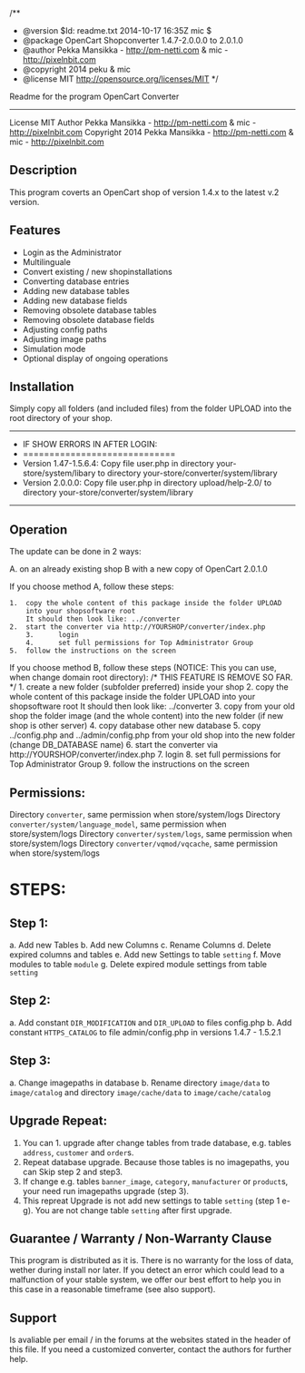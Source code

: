 /**
 * @version		$Id: readme.txt 2014-10-17 16:35Z mic $
 * @package		OpenCart Shopconverter 1.4.7-2.0.0.0 to 2.0.1.0
 * @author		Pekka Mansikka - http://pm-netti.com & mic - http://pixelnbit.com
 * @copyright	        2014 peku & mic
 * @license		MIT http://opensource.org/licenses/MIT
 */

Readme for the program OpenCart Converter
*****************************************

License		MIT
Author		Pekka Mansikka - http://pm-netti.com & mic - http://pixelnbit.com
Copyright	2014 Pekka Mansikka - http://pm-netti.com & mic - http://pixelnbit.com

Description
-----------
This program coverts an OpenCart shop of version 1.4.x to the latest v.2 version.

Features
--------
* Login as the Administrator
* Multilinguale
* Convert existing / new shopinstallations
* Converting database entries
* Adding new database tables
* Adding new database fields
* Removing obsolete database tables
* Removing obsolete database fields
* Adjusting config paths
* Adjusting image paths
* Simulation mode
* Optional display of ongoing operations

Installation
------------
Simply copy all folders (and included files) from the folder UPLOAD
into the root directory of your shop.

 *********************************************************************************************************************************
 * IF SHOW ERRORS IN AFTER LOGIN: 
 * ============================= 
 * Version 1.47-1.5.6.4: Copy file user.php in directory your-store/system/libary to directory your-store/converter/system/library
 * Version 2.0.0.0: Copy file user.php in directory upload/help-2.0/ to directory your-store/converter/system/library
 **********************************************************************************************************************************
Operation
---------
The update can be done in 2 ways:

A. on an already existing shop
B with a new copy of OpenCart 2.0.1.0

If you choose method A, follow these steps:

	1.	copy the whole content of this package inside the folder UPLOAD
		into your shopsoftware root
		It should then look like: ../converter
	2.	start the converter via http://YOURSHOP/converter/index.php
        3.      login
        4.      set full permissions for Top Administrator Group
	5.	follow the instructions on the screen

If you choose method B, follow these steps (NOTICE: This you can use, when change domain root directory):
/* THIS FEATURE IS REMOVE SO FAR. */
	1.	create a new folder (subfolder preferred) inside your shop
	2.	copy the whole content of this package inside the folder UPLOAD
		into your shopsoftware root
		It should then look like: ../converter
	3.	copy from your old shop the folder image (and the whole content)
		into the new folder (if new shop is other server)
        4.      copy database other new database
	5.	copy ../config.php and ../admin/config.php from your old shop
		into the new folder (change DB_DATABASE name)
	6.	start the converter via http://YOURSHOP/converter/index.php
        7.      login
        8.      set full permissions for Top Administrator Group
	9.	follow the instructions on the screen


Permissions:
------------

Directory `converter`, same permission when store/system/logs
Directory `converter/system/language_model`, same permission when store/system/logs
Directory `converter/system/logs`, same permission when store/system/logs
Directory `converter/vqmod/vqcache`, same permission when store/system/logs

STEPS:
=====

Step 1:
------
a. Add new Tables
b. Add new Columns
c. Rename Columns
d. Delete expired columns and tables
e. Add new Settings to table `setting`
f. Move modules to table `module`
g. Delete expired module settings from table `setting`

Step 2:
-------
a. Add constant `DIR_MODIFICATION` and `DIR_UPLOAD` to files config.php
b. Add constant `HTTPS_CATALOG` to file admin/config.php in versions 1.4.7 - 1.5.2.1

Step 3:
-------
a. Change imagepaths in database
b. Rename directory `image/data` to `image/catalog` and directory `image/cache/data` to  `image/cache/catalog`

Upgrade Repeat:
--------------
1. You can 1. upgrade after change tables from trade database, e.g. tables `address`, `customer` and `order`s.
2. Repeat database upgrade. Because those tables is no imagepaths, you can Skip step 2 and step3.
3. If change e.g. tables `banner_image`, `category`, `manufacturer` or `product`s, your need run imagepaths upgrade (step 3).
4. This repreat Upgrade is not add new settings to table `setting` (step 1 e-g). You are not change table `setting` after first upgrade.

Guarantee / Warranty / Non-Warranty Clause
------------------------------------------
This program is distributed as it is.
There is no warranty for the loss of data, wether during install nor later.
If you detect an error which could lead to a malfunction of your stable system, we offer
our best effort to help you in this case in a reasonable timeframe (see also support).

Support
-------
Is avaliable per email / in the forums at the websites stated in the header of this file.
If you need a customized converter, contact the authors for further help.
